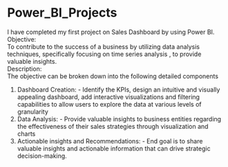 # Power_BI_Projects
I have completed my first project on Sales Dashboard by using Power BI.                                                                                             
Objective:                                                                                                                                           
To contribute to the success of a business by utilizing data analysis techniques, specifically focusing on time series analysis , to provide valuable insights.      
Description:                                                                            
The objective can be broken down into the following detailed components                                                              
1. Dashboard Creation: - Identify the KPIs, design an intuitive and visually appealing dashboard, add interactive visualizations and filtering capabilities to allow users to explore the data at various levels of granularity
2. Data Analysis: - Provide valuable insights to business entities regarding the effectiveness of their sales strategies through visualization and charts 
3. Actionable insights and Recommendations: - End goal is to share valuable insights and actionable information that can drive strategic decision-making.
